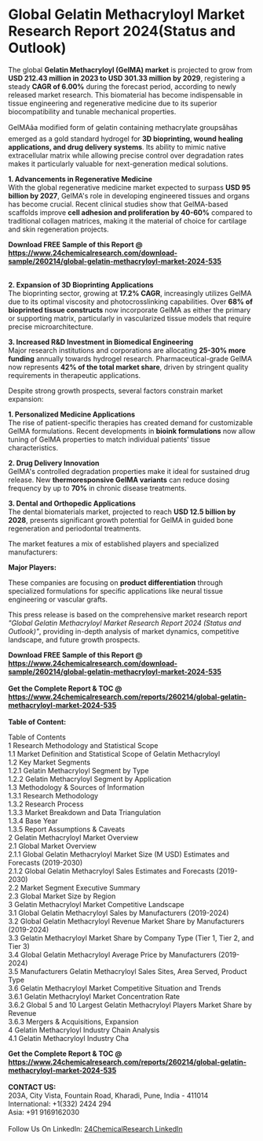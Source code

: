 <h1>Global Gelatin Methacryloyl Market Research Report 2024(Status and Outlook)</h1><p>The global <strong>Gelatin Methacryloyl (GelMA) market</strong> is projected to grow from <strong>USD 212.43 million in 2023 to USD 301.33 million by 2029</strong>, registering a steady <strong>CAGR of 6.00%</strong> during the forecast period, according to newly released market research. This biomaterial has become indispensable in tissue engineering and regenerative medicine due to its superior biocompatibility and tunable mechanical properties.</p><p>GelMAâa modified form of gelatin containing methacrylate groupsâhas emerged as a gold standard hydrogel for <strong>3D bioprinting, wound healing applications, and drug delivery systems</strong>. Its ability to mimic native extracellular matrix while allowing precise control over degradation rates makes it particularly valuable for next-generation medical solutions.</p><p><strong>1. Advancements in Regenerative Medicine</strong><br>
With the global regenerative medicine market expected to surpass <strong>USD 95 billion by 2027</strong>, GelMA's role in developing engineered tissues and organs has become crucial. Recent clinical studies show that GelMA-based scaffolds improve <strong>cell adhesion and proliferation by 40-60%</strong> compared to traditional collagen matrices, making it the material of choice for cartilage and skin regeneration projects.</p><div><b>Download FREE Sample of this Report @ 
            <a href="https://www.24chemicalresearch.com/download-sample/260214/global-gelatin-methacryloyl-market-2024-535">
            https://www.24chemicalresearch.com/download-sample/260214/global-gelatin-methacryloyl-market-2024-535</a></b></div><br><p><strong>2. Expansion of 3D Bioprinting Applications</strong><br>
The bioprinting sector, growing at <strong>17.2% CAGR</strong>, increasingly utilizes GelMA due to its optimal viscosity and photocrosslinking capabilities. Over <strong>68% of bioprinted tissue constructs</strong> now incorporate GelMA as either the primary or supporting matrix, particularly in vascularized tissue models that require precise microarchitecture.</p><p><strong>3. Increased R&amp;D Investment in Biomedical Engineering</strong><br>
Major research institutions and corporations are allocating <strong>25-30% more funding</strong> annually towards hydrogel research. Pharmaceutical-grade GelMA now represents <strong>42% of the total market share</strong>, driven by stringent quality requirements in therapeutic applications.</p><p>Despite strong growth prospects, several factors constrain market expansion:</p><p><strong>1. Personalized Medicine Applications</strong><br>
The rise of patient-specific therapies has created demand for customizable GelMA formulations. Recent developments in <strong>bioink formulations</strong> now allow tuning of GelMA properties to match individual patients' tissue characteristics.</p><p><strong>2. Drug Delivery Innovation</strong><br>
GelMA's controlled degradation properties make it ideal for sustained drug release. New <strong>thermoresponsive GelMA variants</strong> can reduce dosing frequency by up to <strong>70%</strong> in chronic disease treatments.</p><p><strong>3. Dental and Orthopedic Applications</strong><br>
The dental biomaterials market, projected to reach <strong>USD 12.5 billion by 2028</strong>, presents significant growth potential for GelMA in guided bone regeneration and periodontal treatments.</p><p>The market features a mix of established players and specialized manufacturers:</p><p><strong>Major Players:</strong></p><p>These companies are focusing on <strong>product differentiation</strong> through specialized formulations for specific applications like neural tissue engineering or vascular grafts.</p><p>This press release is based on the comprehensive market research report <em>"Global Gelatin Methacryloyl Market Research Report 2024 (Status and Outlook)"</em>, providing in-depth analysis of market dynamics, competitive landscape, and future growth prospects.</p><div><b>Download FREE Sample of this Report @ 
            <a href="https://www.24chemicalresearch.com/download-sample/260214/global-gelatin-methacryloyl-market-2024-535">
            https://www.24chemicalresearch.com/download-sample/260214/global-gelatin-methacryloyl-market-2024-535</a></b></div><br><div><b>Get the Complete Report & TOC @ 
            <a href="https://www.24chemicalresearch.com/reports/260214/global-gelatin-methacryloyl-market-2024-535">
            https://www.24chemicalresearch.com/reports/260214/global-gelatin-methacryloyl-market-2024-535</a></b></div><br>
            <b>Table of Content:</b><p>Table of Contents<br />
1 Research Methodology and Statistical Scope<br />
1.1 Market Definition and Statistical Scope of Gelatin Methacryloyl<br />
1.2 Key Market Segments<br />
1.2.1 Gelatin Methacryloyl Segment by Type<br />
1.2.2 Gelatin Methacryloyl Segment by Application<br />
1.3 Methodology & Sources of Information<br />
1.3.1 Research Methodology<br />
1.3.2 Research Process<br />
1.3.3 Market Breakdown and Data Triangulation<br />
1.3.4 Base Year<br />
1.3.5 Report Assumptions & Caveats<br />
2 Gelatin Methacryloyl Market Overview<br />
2.1 Global Market Overview<br />
2.1.1 Global Gelatin Methacryloyl Market Size (M USD) Estimates and Forecasts (2019-2030)<br />
2.1.2 Global Gelatin Methacryloyl Sales Estimates and Forecasts (2019-2030)<br />
2.2 Market Segment Executive Summary<br />
2.3 Global Market Size by Region<br />
3 Gelatin Methacryloyl Market Competitive Landscape<br />
3.1 Global Gelatin Methacryloyl Sales by Manufacturers (2019-2024)<br />
3.2 Global Gelatin Methacryloyl Revenue Market Share by Manufacturers (2019-2024)<br />
3.3 Gelatin Methacryloyl Market Share by Company Type (Tier 1, Tier 2, and Tier 3)<br />
3.4 Global Gelatin Methacryloyl Average Price by Manufacturers (2019-2024)<br />
3.5 Manufacturers Gelatin Methacryloyl Sales Sites, Area Served, Product Type<br />
3.6 Gelatin Methacryloyl Market Competitive Situation and Trends<br />
3.6.1 Gelatin Methacryloyl Market Concentration Rate<br />
3.6.2 Global 5 and 10 Largest Gelatin Methacryloyl Players Market Share by Revenue<br />
3.6.3 Mergers & Acquisitions, Expansion<br />
4 Gelatin Methacryloyl Industry Chain Analysis<br />
4.1 Gelatin Methacryloyl Industry Cha</p><div><b>Get the Complete Report & TOC @ 
            <a href="https://www.24chemicalresearch.com/reports/260214/global-gelatin-methacryloyl-market-2024-535">
            https://www.24chemicalresearch.com/reports/260214/global-gelatin-methacryloyl-market-2024-535</a></b></div><br><b>CONTACT US:</b><br>
            203A, City Vista, Fountain Road, Kharadi, Pune, India - 411014<br>
            International: +1(332) 2424 294<br>
            Asia: +91 9169162030 <br><br>
            Follow Us On LinkedIn: <a href="https://www.linkedin.com/company/24chemicalresearch/">24ChemicalResearch LinkedIn</a>